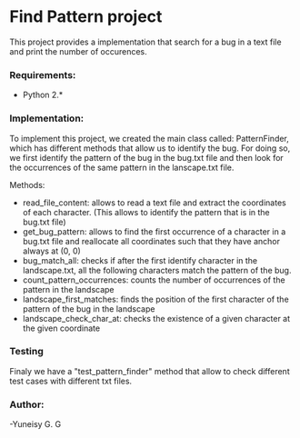 # Find Pattern project


This project provides a implementation that search for a bug in a text file and print the number of occurences. 


### Requirements:

- Python 2.*

### Implementation:

To implement this project, we created the main class called: PatternFinder, which has different methods that allow us to identify the bug. For doing so, we first identify the pattern of the bug in the bug.txt file and then look for the occurrences of the same pattern in the lanscape.txt file.

Methods:

- read_file_content: allows to read a text file and extract the coordinates of each character. (This allows to identify the pattern that is in the bug.txt file)
- get_bug_pattern: allows to find the first occurrence of a character in a bug.txt file and reallocate all coordinates such that they have anchor always at (0, 0)
- bug_match_all: checks if after the first identify character in the landscape.txt, all the following characters match the pattern of the bug. 
- count_pattern_occurrences: counts the number of occurrences of the pattern in the landscape 
- landscape_first_matches: finds the position of the first character of the pattern of the bug in the landscape
- landscape_check_char_at: checks the existence of a given character at the given coordinate

### Testing

Finaly we have a "test_pattern_finder" method that allow to check different test cases with different txt files.


### Author:

-Yuneisy G. G 



